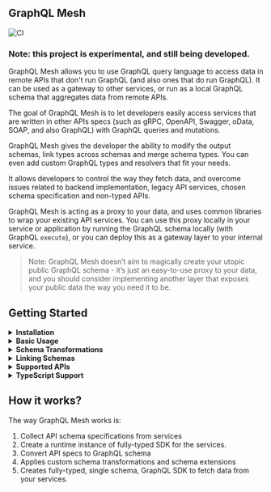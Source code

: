 ## GraphQL Mesh

![CI](https://github.com/Urigo/graphql-mesh/workflows/CI/badge.svg)

### Note: this project is experimental, and still being developed.

GraphQL Mesh allows you to use GraphQL query language to access data in remote APIs that don't run GraphQL (and also ones that do run GraphQL).
It can be used as a gateway to other services, or run as a local GraphQL schema that aggregates data from remote APIs.

The goal of GraphQL Mesh is to let developers easily access services that are written in other APIs specs (such as gRPC, OpenAPI, Swagger, oData, SOAP, and also GraphQL) with GraphQL queries and mutations.

GraphQL Mesh gives the developer the ability to modify the output schemas, link types across schemas and merge schema types. You can even add custom GraphQL types and resolvers that fit your needs.

It allows developers to control the way they fetch data, and overcome issues related to backend implementation, legacy API services, chosen schema specification and non-typed APIs.

GraphQL Mesh is acting as a proxy to your data, and uses common libraries to wrap your existing API services. You can use this proxy locally in your service or application by running the GraphQL schema locally (with GraphQL `execute`), or you can deploy this as a gateway layer to your internal service.

> Note: GraphQL Mesh doesn’t aim to magically create your utopic public GraphQL schema - it’s just an easy-to-use proxy to your data, and you should consider implementing another layer that exposes your public data the way you need it to be.

## Getting Started

<details>
<summary><strong>Installation</strong></summary>
<p>

GraphQL Mesh comes in multiple packages, which you should install according to your needs.

To get started with the basics, install the following:

```
$ yarn add graphql @graphql-mesh/runtime @graphql-mesh/cli
```

</p>
</details>

<details>
<summary><strong>Basic Usage</strong></summary>
<p>

Now, create the initial GraphQL Mesh configuration file - `.meshrc.yaml`, under your project root, and fill in your sources, for example:

```yaml
sources:
  - name: Wiki
    source: https://api.apis.guru/v2/specs/wikimedia.org/1.0.0/swagger.yaml
    handler:
      name: openapi
```

> Note: If you wish to have auto-complete and documentation in the YAML config file, create `.vscode/settings.json` in your project, with the following content: `{ "yaml.schemas": { "./node_modules/@graphql-mesh/types/dist/config-schema.json": ".meshrc.yaml" }}`

Now, to test your new GraphQL API based on your API specs, you can run:

```
$ yarn graphql-mesh serve
```

This will server a GraphiQL interface with your schema, so you'll be able to test it right away, before intergrating it to your application, you can try to run a test query.

This following will fetch all page views for Wikipedia.org on the past month:

```graphql
query wikipediaMetrics {
  getMetricsPageviewsAggregateProjectAccessAgentGranularityStartEnd(
    access: ALL_ACCESS
    agent: USER
    start: "20200101"
    end: "20200226"
    project: "en.wikipedia.org"
    granularity: DAILY
  ) {
    items {
      views
    }
  }
}
```

Now that you know that your Mesh works, you can use it directly within your application:

```js
const { getMesh, parseConfig } = require('@graphql-mesh/runtime');
const { ApolloServer } = require('apollo-server');

async function test() {
  // This will load the config file from the default location (process.cwd)
  const meshConfig = await parseConfig();
  const { execute, schema, contextBuilder } = await getMesh(meshConfig);

  // Use `execute` to run a query directly and fetch data from your APIs
  const { data, errors } = await execute(/* GraphQL */ `
    query wikipediaMetrics {
      getMetricsPageviewsAggregateProjectAccessAgentGranularityStartEnd(
        access: ALL_ACCESS
        agent: USER
        start: "20200101"
        end: "20200226"
        project: "en.wikipedia.org"
        granularity: MONTHLY
      ) {
        items {
          views
        }
      }
    }
  `);

  // Or, if you wish to make this schema publicly available, expose it using any GraphQL server with the correct context, for example:
  const server = new ApolloServer({
    schema,
    context: contextBuilder
  });
}
```

</p>
</details>

<details>
<summary><strong>Schema Transformations</strong></summary>
<p>

You can add custom resolvers and custom GraphQL schema SDL, and use the API SDK to fetch the data and manipulate it. So the query above could be simplified with custom logic.

This is possible because GraphQL Mesh will make sure to expose all available services in each API in your `context` object. It's named the same as the API name, so to access the API of `Wiki` source, we can do `context.Wiki.api` and use the methods we need. It's useful when you need add custom behaviours, fields and types, and also for linking types between schemas.

To add a new simple field, that just returns the amount of views for the past month, you can wrap it as following in your GraphQL config file, and add custom resolvers file:

```yaml
sources:
  - name: Wiki
    source: https://api.apis.guru/v2/specs/wikimedia.org/1.0.0/swagger.yaml
    handler:
      name: openapi
transformations:
  - type: extend
    sdl: |
      extend type Query {
        viewsInPastMonth(project: String!): Float!
      }
additionalResolvers:
  - ./src/mesh/additional-resolvers.js
```

And implement `src/mesh/additional-resolvers.js` with code that fetches and manipulate the data:

```js
const moment = require('moment');

const resolvers = {
  Query: {
    async viewsInPastMonth(root, args, { Wiki }) {
      const {
        items
      } = await Wiki.api.getMetricsPageviewsAggregateProjectAccessAgentGranularityStartEnd(
        {
          access: 'all-access',
          agent: 'user',
          end: moment().format('YYYYMMDD'),
          start: moment()
            .startOf('month')
            .subtract(1, 'month')
            .format('YYYYMMDD'),
          project: args.project,
          granularity: 'monthly'
        }
      );

      if (!items || items.length === 0) {
        return 0;
      }

      return items[0].views;
    }
  }
};

module.exports = { resolvers };
```

Now running `graphql-mesh serve` will show you this field, and you'll be able to query for it.

And the code that fetches the data could now just do:

```graphql
query viewsInPastMonth {
  viewsInPastMonth(project: "en.wikipedia.org")
}
```

> You can find the complete example under `./examples/javascript-wiki` in this repo.

</p>
</details>

<details>
<summary><strong>Linking Schemas</strong></summary>
<p>
TODO
</p>
</details>

<details>
<summary><strong>Supported APIs</strong></summary>
<p>

The following APIs are supported/planned at the moment. You can easily add custom handlers to load and extend the schema.

| Package                      | Status    | Supported Spec                                                     |
| ---------------------------- | --------- | ------------------------------------------------------------------ |
| `@graphql-mesh/graphql`      | Available | GraphQL endpoint (schema-stitching, based on `graphql-tools-fork`) |
| `@graphql-mesh/openapi`      | Available | Swagger, OpenAPI 2/3 (based on `openapi-to-graphql`)               |
| `@graphql-mesh/json-schema`  | Available | JSON schema structure for request/response                         |
| `@graphql-mesh/postgraphile` | Available | Postgres database schema                                           |
| `@graphql-mesh/grpc`         | Available | gRPC and protobuf schemas                                          |
| `@graphql-mesh/soap`         | Available       | SOAP specification                                                |
| `@graphql-mesh/odata`        | WIP       | OData specification                                                |

</p>
</details>

<details>
<summary><strong>TypeScript Support</strong></summary>
<p>

### Type safety for custom resolvers

GraphQL Mesh allow API handler packages to provide TypeScript typings in order to have types support in your code.

In order to use the TypeScript support, use the CLI to generate typings file based on your unified GraphQL schema:

```
graphql-mesh typescript --output ./src/generated/mesh.ts
```

Now, you can import `Resolvers` interface from the generated file, and use it as the type for your custom resolvers. It will make sure that your parent value, arguments, context type and return value are fully compatible with the implementation. It will also provide fully typed SDK from the context:

```ts
import { Resolvers } from './generated/mesh';

export const resolvers: Resolvers = {
  // Your custom resolvers here
};
```

### Type safety for fetched data

Instead of using GraphQL operations as string with `execute` - you can use GraphQL Mesh and generate a ready-to-use TypeScript SDK to fetch your data. It will make sure to have type-safety and auto-complete for variables and returned data.

To generate this SDK, start by creating your GraphQL operations in a `.graphql` file, for example:

```graphql
query myQuery($someVar: String!) {
  getSomething(var: $someVar) {
    fieldA
    fieldB
  }
}
```

Now, use GraphQL Mesh CLI and point it to the list of your `.graphql` files, and specify the output path for the TypeScript SDK:

```
graphql-mesh generate-sdk --operations "./src/**/*.graphql" --output ./src/generated/sdk.ts
```

Now, instead of using `execute` manually, you can use the generated `getSdk` method with your a GraphQL Mesh client, and use the functions that are generated based on your operations:

```ts
import { getSdk } from './generated/sdk';
import { getMesh, parseConfig } from '@graphql-mesh/runtime';
import { ApolloServer } from 'apollo-server';

async function test() {
  // Load mesh config and get the sdkClient from it
  const meshConfig = await parseConfig();
  const { sdkRequester } = await getMesh(meshConfig);
  // Get fully-typed SDK using the Mesh client and based on your GraphQL operations
  const sdk = getSdk(sdkRequester);

  // Execute `myQuery` and get a type-safe result
  // Variables and result are typed: { data?: { getSomething: { fieldA: string, fieldB: number }, errors?: GraphQLError[] } }
  const { data, errors } = await sdk.myQuery({ someVar: 'foo' });
}
```

> You can find an example for that [here](https://github.com/Urigo/graphql-mesh/tree/master/examples/postgres-geodb#using-the-generated-sdk)

</p>
</details>

## How it works?

The way GraphQL Mesh works is:

1. Collect API schema specifications from services
2. Create a runtime instance of fully-typed SDK for the services.
3. Convert API specs to GraphQL schema
4. Applies custom schema transformations and schema extensions
5. Creates fully-typed, single schema, GraphQL SDK to fetch data from your services.

